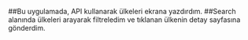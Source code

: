 ##Bu uygulamada, API kullanarak ülkeleri ekrana yazdırdım.
##Search alanında ülkeleri arayarak filtreledim ve tıklanan ülkenin detay sayfasına gönderdim. 
